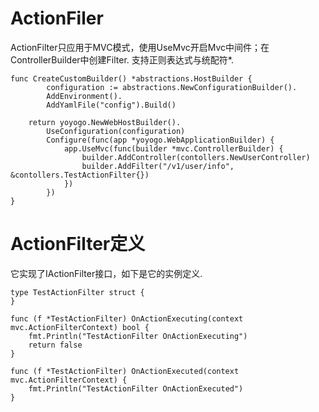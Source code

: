 # ActionFiler
ActionFilter只应用于MVC模式，使用UseMvc开启Mvc中间件；在ControllerBuilder中创建Filter. 支持正则表达式与统配符*.
```golang
func CreateCustomBuilder() *abstractions.HostBuilder {
        configuration := abstractions.NewConfigurationBuilder().
		AddEnvironment().
		AddYamlFile("config").Build()

	return yoyogo.NewWebHostBuilder().
		UseConfiguration(configuration)
		Configure(func(app *yoyogo.WebApplicationBuilder) {
			app.UseMvc(func(builder *mvc.ControllerBuilder) {
				builder.AddController(contollers.NewUserController)
				builder.AddFilter("/v1/user/info", &contollers.TestActionFilter{})
			})
		})
}
```
# ActionFilter定义
它实现了IActionFilter接口，如下是它的实例定义.
```golang
type TestActionFilter struct {
}

func (f *TestActionFilter) OnActionExecuting(context mvc.ActionFilterContext) bool {
	fmt.Println("TestActionFilter OnActionExecuting")
	return false
}

func (f *TestActionFilter) OnActionExecuted(context mvc.ActionFilterContext) {
	fmt.Println("TestActionFilter OnActionExecuted")
}

```